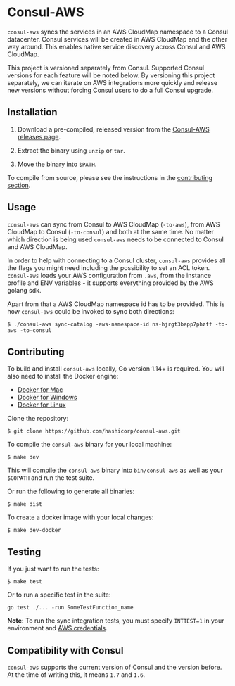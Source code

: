 # Consul-AWS

`consul-aws` syncs the services in an AWS CloudMap namespace to a Consul datacenter. Consul services will be created in AWS CloudMap and the other way around. This enables native service discovery across Consul and AWS CloudMap.

This project is versioned separately from Consul. Supported Consul versions for each feature will be noted below. By versioning this project separately, we can iterate on AWS integrations more quickly and release new versions without forcing Consul users to do a full Consul upgrade.

## Installation

1. Download a pre-compiled, released version from the [Consul-AWS releases page][releases].

1. Extract the binary using `unzip` or `tar`.

1. Move the binary into `$PATH`.

To compile from source, please see the instructions in the [contributing section](#contributing).

## Usage

`consul-aws` can sync from Consul to AWS CloudMap (`-to-aws`), from AWS CloudMap to Consul (`-to-consul`) and both at the same time. No matter which direction is being used `consul-aws` needs to be connected to Consul and AWS CloudMap.

In order to help with connecting to a Consul cluster, `consul-aws` provides all the flags you might need including the possibility to set an ACL token. `consul-aws` loads your AWS configuration from `.aws`, from the instance profile and ENV variables - it supports everything provided by the AWS golang sdk.

Apart from that a AWS CloudMap namespace id has to be provided. This is how `consul-aws` could be invoked to sync both directions:

```shell
$ ./consul-aws sync-catalog -aws-namespace-id ns-hjrgt3bapp7phzff -to-aws -to-consul
```

## Contributing

To build and install `consul-aws` locally, Go version 1.14+ is required.
You will also need to install the Docker engine:

- [Docker for Mac](https://docs.docker.com/engine/installation/mac/)
- [Docker for Windows](https://docs.docker.com/engine/installation/windows/)
- [Docker for Linux](https://docs.docker.com/engine/installation/linux/ubuntulinux/)

Clone the repository:

```shell
$ git clone https://github.com/hashicorp/consul-aws.git
```

To compile the `consul-aws` binary for your local machine:

```shell
$ make dev
```

This will compile the `consul-aws` binary into `bin/consul-aws` as well as your `$GOPATH` and run the test suite.

Or run the following to generate all binaries:

```shell
$ make dist
```

To create a docker image with your local changes:

```shell
$ make dev-docker
```
## Testing

If you just want to run the tests:

```shell
$ make test
```

Or to run a specific test in the suite:

```shell
go test ./... -run SomeTestFunction_name
```

**Note:** To run the sync integration tests, you must specify `INTTEST=1` in your environment and [AWS credentials](https://docs.aws.amazon.com/sdk-for-go/v1/developer-guide/configuring-sdk.html#specifying-credentials).

## Compatibility with Consul

`consul-aws` supports the current version of Consul and the version before. At the time of writing this, it means `1.7` and `1.6`.

[releases]: https://releases.hashicorp.com/consul-aws "Consul-AWS Releases"
